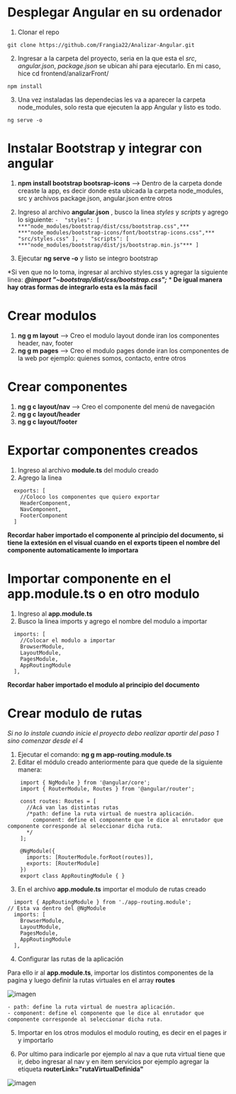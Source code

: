 # Desplegar Angular en su ordenador
1. Clonar el repo
``` 
git clone https://github.com/Frangia22/Analizar-Angular.git
```
2. Ingresar a la carpeta del proyecto, seria en la que esta el *src*, *angular.json*, *package.json* se ubican ahí para ejecutarlo. En mi caso, hice cd frontend/analizarFront/
```
npm install
```
3. Una vez instaladas las dependecias les va a aparecer la carpeta node_modules, solo resta que ejecuten la app Angular y listo es todo.
```
ng serve -o
```




# Instalar Bootstrap y integrar con angular

1. **npm install bootstrap bootsrap-icons** --> Dentro de la carpeta donde creaste la app, es decir donde esta ubicada la carpeta node_modules, src y archivos package.json, angular.json entre otros

2. Ingreso al archivo **angular.json** , busco la linea *styles* y *scripts* y agrego lo siguiente:
          ```
          -  "styles": [
              ***"node_modules/bootstrap/dist/css/bootstrap.css",***
              ***"node_modules/bootstrap-icons/font/bootstrap-icons.css",***
              "src/styles.css"
            ],
          -  "scripts": [
              ***"node_modules/bootstrap/dist/js/bootstrap.min.js"***
            ]
            ```
3. Ejecutar **ng serve -o** y listo se integro bootstrap


*Si ven que no lo toma, ingresar al archivo styles.css y agregar la siguiente linea: ***@import "~bootstrap/dist/css/bootstrap.css";*** *
**De igual manera hay otras formas de integrarlo esta es la más facil**

# Crear modulos
1. **ng g m layout** --> Creo el modulo layout donde iran los componentes header, nav, footer
2.  **ng g m pages** --> Creo el modulo pages donde iran los componentes de la web por ejemplo: quienes somos, contacto, entre otros

# Crear componentes
1. **ng g c layout/nav** --> Creo el componente del menú de navegación
2. **ng g c layout/header**
3. **ng g c layout/footer**

# Exportar componentes creados

1. Ingreso al archivo **module.ts** del modulo creado
2. Agrego la linea
``` 
  exports: [
    //Coloco los componentes que quiero exportar
    HeaderComponent,
    NavComponent,
    FooterComponent
  ]
```
**Recordar haber importado el componente al principio del documento, si tiene la extesión en el visual cuando en el exports tipeen el nombre del componente automaticamente lo importara**

# Importar componente en el app.module.ts o en otro modulo

1. Ingreso al **app.module.ts**
2. Busco la linea imports y agrego el nombre del modulo a importar
``` 
  imports: [
    //Colocar el modulo a importar
    BrowserModule,
    LayoutModule,
    PagesModule,
    AppRoutingModule
  ],
```
**Recordar haber importado el modulo al principio del documento**

# Crear modulo de rutas

*Si no lo instale cuando inicie el proyecto debo realizar apartir del paso 1 sino comenzar desde el 4*
1. Ejecutar el comando: **ng g m app-routing.module.ts**
2. Editar el módulo creado anteriormente para que quede de la siguiente manera:

``` 
    import { NgModule } from '@angular/core';
    import { RouterModule, Routes } from '@angular/router';

    const routes: Routes = [
      //Acá van las distintas rutas
      /*path: define la ruta virtual de nuestra aplicación.
        component: define el componente que le dice al enrutador que componente corresponde al seleccionar dicha ruta.
      */
    ];

    @NgModule({
      imports: [RouterModule.forRoot(routes)],
      exports: [RouterModule]
    })
    export class AppRoutingModule { }
``` 
3. En el archivo **app.module.ts** importar el modulo de rutas creado
```
  import { AppRoutingModule } from './app-routing.module';
// Esta va dentro del @NgModule
  imports: [
    BrowserModule,
    LayoutModule,
    PagesModule,
    AppRoutingModule
  ],
```

4. Configurar las rutas de la aplicación

Para ello ir al **app.module.ts**, importar los distintos componentes de la pagina y luego definir la rutas virtuales en el array **routes**

![imagen](https://user-images.githubusercontent.com/56803807/233462164-e86d324d-af86-423c-be6e-b588aef33f5e.png)


```
- path: define la ruta virtual de nuestra aplicación.
- component: define el componente que le dice al enrutador que componente corresponde al seleccionar dicha ruta.
```

5. Importar en los otros modulos el modulo routing, es decir en el pages ir y importarlo

6. Por ultimo para indicarle por ejemplo al nav a que ruta virtual tiene que ir, debo ingresar al nav y en item servicios por ejemplo agregar la etiqueta **routerLink="rutaVirtualDefinida"**

![imagen](https://user-images.githubusercontent.com/56803807/233462334-4140931f-f990-409e-98fb-b238602253e3.png)
